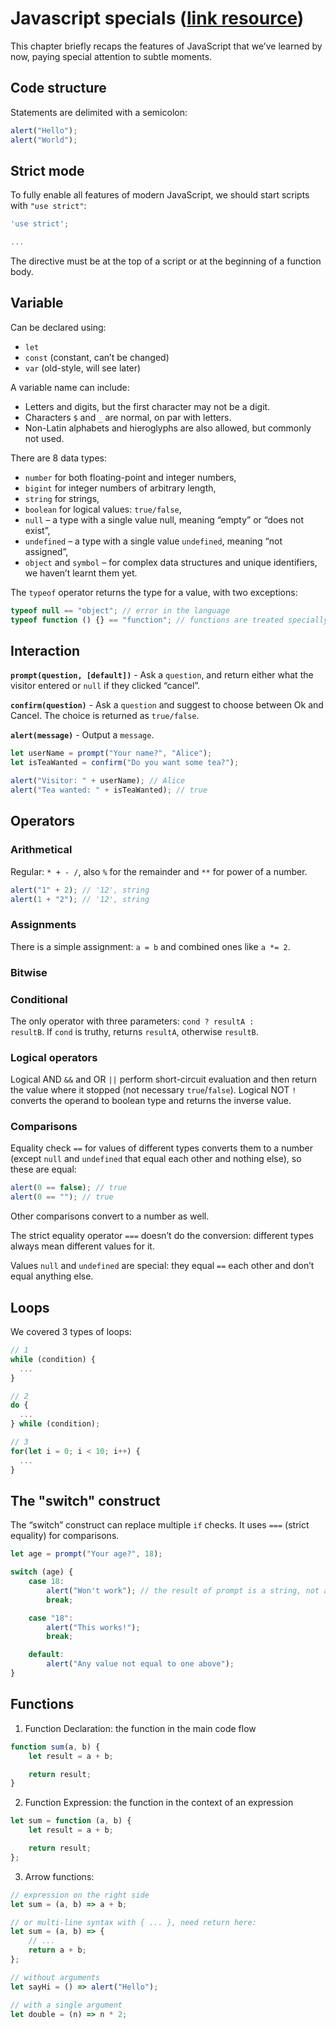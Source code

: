 # **Javascript specials** ([link resource](https://javascript.info/javascript-specials))

This chapter briefly recaps the features of JavaScript that we’ve learned by now, paying special attention to subtle moments.

## **Code structure**

Statements are delimited with a semicolon:

```javascript
alert("Hello");
alert("World");
```

## **Strict mode**

To fully enable all features of modern JavaScript, we should start scripts with <code>"use strict"</code>:

```javascript
'use strict';

...
```

The directive must be at the top of a script or at the beginning of a function body.

## **Variable**

Can be declared using:

-   <code>let</code>
-   <code>const</code> (constant, can’t be changed)
-   <code>var</code> (old-style, will see later)

A variable name can include:

-   Letters and digits, but the first character may not be a digit.
-   Characters <code>$</code> and <code>\_</code> are normal, on par with letters.
-   Non-Latin alphabets and hieroglyphs are also allowed, but commonly not used.

There are 8 data types:

-   <code>number</code> for both floating-point and integer numbers,
-   <code>bigint</code> for integer numbers of arbitrary length,
-   <code>string</code> for strings,
-   <code>boolean</code> for logical values: <code>true/false</code>,
-   <code>null</code> – a type with a single value null, meaning “empty” or “does not exist”,
-   <code>undefined</code> – a type with a single value <code>undefined</code>, meaning “not assigned”,
-   <code>object</code> and <code>symbol</code> – for complex data structures and unique identifiers, we haven’t learnt them yet.

The <code>typeof</code> operator returns the type for a value, with two exceptions:

```javascript
typeof null == "object"; // error in the language
typeof function () {} == "function"; // functions are treated specially
```

## **Interaction**

<strong><code>prompt(question, [default])</code></strong> - Ask a <code>question</code>, and return either what the visitor entered or <code>null</code> if they clicked “cancel”.

<strong><code>confirm(question)</code></strong> - Ask a <code>question</code> and suggest to choose between Ok and Cancel. The choice is returned as <code>true/false</code>.

<strong><code>alert(message)</code></strong> - Output a <code>message</code>.

```javascript
let userName = prompt("Your name?", "Alice");
let isTeaWanted = confirm("Do you want some tea?");

alert("Visitor: " + userName); // Alice
alert("Tea wanted: " + isTeaWanted); // true
```

## **Operators**

### **Arithmetical**

Regular: <code>\* + - /</code>, also <code>%</code> for the remainder and <code>\*\*</code> for power of a number.

```javascript
alert("1" + 2); // '12', string
alert(1 + "2"); // '12', string
```

### **Assignments**

There is a simple assignment: <code>a = b</code> and combined ones like <code>a \*= 2</code>.

### **Bitwise**

### **Conditional**

The only operator with three parameters: <code>cond ? resultA : resultB</code>. If <code>cond</code> is truthy, returns <code>resultA</code>, otherwise <code>resultB</code>.

### **Logical operators**

Logical AND <code>&&</code> and OR <code>||</code> perform short-circuit evaluation and then return the value where it stopped (not necessary <code>true</code>/<code>false</code>). Logical NOT <code>!</code> converts the operand to boolean type and returns the inverse value.

### **Comparisons**

Equality check <code>==</code> for values of different types converts them to a number (except <code>null</code> and <code>undefined</code> that equal each other and nothing else), so these are equal:

```javascript
alert(0 == false); // true
alert(0 == ""); // true
```

Other comparisons convert to a number as well.

The strict equality operator <code>===</code> doesn’t do the conversion: different types always mean different values for it.

Values <code>null</code> and <code>undefined</code> are special: they equal <code>==</code> each other and don’t equal anything else.

## **Loops**

We covered 3 types of loops:

```javascript
// 1
while (condition) {
  ...
}

// 2
do {
  ...
} while (condition);

// 3
for(let i = 0; i < 10; i++) {
  ...
}
```

## **The "switch" construct**

The “switch” construct can replace multiple <code>if</code> checks. It uses <code>===</code> (strict equality) for comparisons.

```javascript
let age = prompt("Your age?", 18);

switch (age) {
	case 18:
		alert("Won't work"); // the result of prompt is a string, not a number
		break;

	case "18":
		alert("This works!");
		break;

	default:
		alert("Any value not equal to one above");
}
```

## **Functions**

1. Function Declaration: the function in the main code flow

```javascript
function sum(a, b) {
	let result = a + b;

	return result;
}
```

2. Function Expression: the function in the context of an expression

```javascript
let sum = function (a, b) {
	let result = a + b;

	return result;
};
```

3. Arrow functions:

```javascript
// expression on the right side
let sum = (a, b) => a + b;

// or multi-line syntax with { ... }, need return here:
let sum = (a, b) => {
	// ...
	return a + b;
};

// without arguments
let sayHi = () => alert("Hello");

// with a single argument
let double = (n) => n * 2;
```
